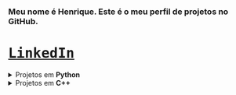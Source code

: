 
<div align="left">
    
### Meu nome é Henrique. Este é o meu perfil de projetos no GitHub.
    
# <kbd>[LinkedIn](https://www.linkedin.com/in/henrique-reinaldi-4aa720364/)</kbd>
</div>
<details>
<summary>Projetos em <b>Python</b></summary>
    
* [Command](https://github.com/HenriqueFReinaldi/command) - Uma linguagem de programação.
* [Skendel](https://github.com/HenriqueFReinaldi/skendel) - Um analisador de textos.
* [Executer](https://github.com/HenriqueFReinaldi/executer) - Um corretor de problemas de programação.
  
</details>
<details>
<summary>Projetos em <b>C++</b></summary>

* [Altruism](https://github.com/HenriqueFReinaldi/altruism) - Um programa para esconder código dentro de arte ASCII.
</details>
